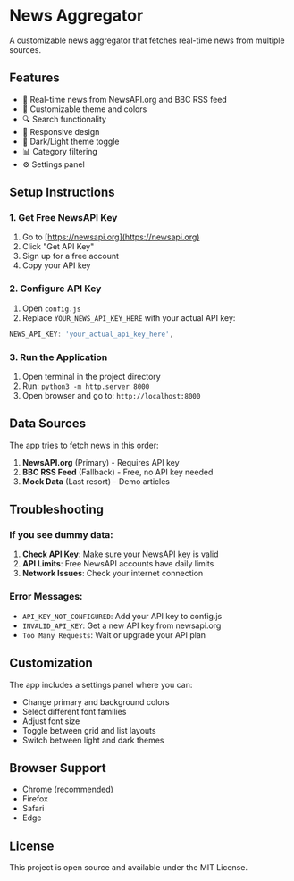 # News Aggregator

A customizable news aggregator that fetches real-time news from multiple sources.

## Features

- 📰 Real-time news from NewsAPI.org and BBC RSS feed
- 🎨 Customizable theme and colors
- 🔍 Search functionality
- 📱 Responsive design
- 🌙 Dark/Light theme toggle
- 📊 Category filtering
- ⚙️ Settings panel

## Setup Instructions

### 1. Get Free NewsAPI Key

1. Go to [https://newsapi.org](https://newsapi.org)
2. Click "Get API Key" 
3. Sign up for a free account
4. Copy your API key

### 2. Configure API Key

1. Open `config.js`
2. Replace `YOUR_NEWS_API_KEY_HERE` with your actual API key:

```javascript
NEWS_API_KEY: 'your_actual_api_key_here',
```

### 3. Run the Application

1. Open terminal in the project directory
2. Run: `python3 -m http.server 8000`
3. Open browser and go to: `http://localhost:8000`

## Data Sources

The app tries to fetch news in this order:

1. **NewsAPI.org** (Primary) - Requires API key
2. **BBC RSS Feed** (Fallback) - Free, no API key needed
3. **Mock Data** (Last resort) - Demo articles

## Troubleshooting

### If you see dummy data:

1. **Check API Key**: Make sure your NewsAPI key is valid
2. **API Limits**: Free NewsAPI accounts have daily limits
3. **Network Issues**: Check your internet connection

### Error Messages:

- `API_KEY_NOT_CONFIGURED`: Add your API key to config.js
- `INVALID_API_KEY`: Get a new API key from newsapi.org
- `Too Many Requests`: Wait or upgrade your API plan

## Customization

The app includes a settings panel where you can:

- Change primary and background colors
- Select different font families
- Adjust font size
- Toggle between grid and list layouts
- Switch between light and dark themes

## Browser Support

- Chrome (recommended)
- Firefox
- Safari
- Edge

## License

This project is open source and available under the MIT License. 